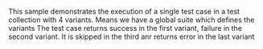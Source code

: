 This sample demonstrates the execution of a single test case
in a test collection with 4 variants. Means we have a global suite which defines the variants
The test case returns success in the first variant, failure in the second variant.
It is skipped in the third anr returns error in the last variant

